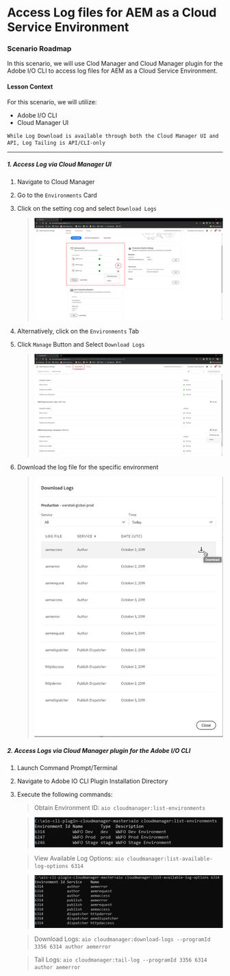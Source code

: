 
# Access Log files for AEM as a Cloud Service Environment

### Scenario Roadmap

In this scenario, we will use Clod Manager and Cloud Manager plugin for the Adobe I/O CLI to access log files for AEM as a Cloud Service Environment.

#### Lesson Context

For this scenario, we will utilize:

* Adobe I/O CLI
* Cloud Manager UI

```
While Log Download is available through both the Cloud Manager UI and API, Log Tailing is API/CLI-only
``` 
---

##### 1. Access Log via Cloud Manager UI

1. Navigate to Cloud Manager
2. Go to the ` Environments ` Card
3. Click on the setting cog and select ` Download Logs `
    > ![1.PNG](./images/1.PNG)
4. Alternatively, click on the ` Environments ` Tab
5. Click ` Manage ` Button and Select ` Download Logs `
    > ![2.PNG](./images/2.PNG)

6. Download the log file for the specific environment

    > ![3.PNG](./images/3.PNG)

##### 2. Access Logs via Cloud Manager plugin for the Adobe I/O CLI

1. Launch Command Prompt/Terminal 
2. Navigate to Adobe IO CLI Plugin Installation Directory
3. Execute the following commands:
    > Obtain Environment ID: ` aio cloudmanager:list-environments `

    > ![4.PNG](./images/5.PNG)

    > View Available Log Options: ` aio cloudmanager:list-available-log-options 6314 `

    > ![5.PNG](./images/6.PNG)

    > Download Logs: ` aio cloudmanager:download-logs --programId 3356 6314 author aemerror `

    > Tail Logs: ` aio cloudmanager:tail-log --programId 3356 6314 author aemerror `

